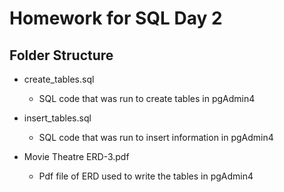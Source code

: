 # Homework for SQL Day 2

[]('https://github.com/Acronine/coding_temple_data_analytics/blob/main/week_5/day_2/Movie%20Theatre%20ERD-3.pdf')

## Folder Structure

- create_tables.sql
    - SQL code that was run to create tables in pgAdmin4

- insert_tables.sql
    - SQL code that was run to insert information in pgAdmin4

- Movie Theatre ERD-3.pdf
    - Pdf file of ERD used to write the tables in pgAdmin4
